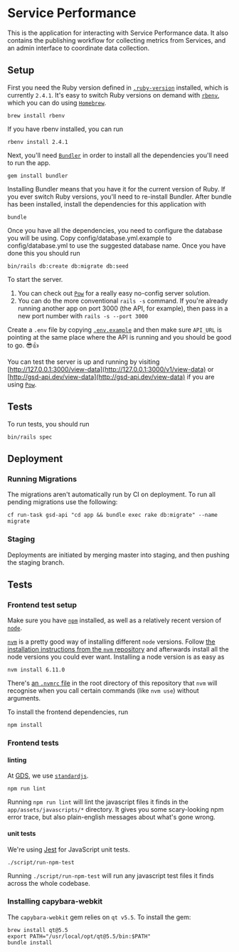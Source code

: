 # Service Performance

This is the application for interacting with Service Performance data. It also contains the publishing workflow for collecting metrics from Services, and an admin interface to coordinate data collection.

## Setup

First you need the Ruby version defined in [`.ruby-version`](https://github.com/alphagov/gsd-api/blob/master/.ruby-version) installed, which is currently `2.4.1`. It's easy to switch Ruby versions on demand with [`rbenv`](http://rbenv.org/), which you can do using [`Homebrew`](https://brew.sh/).

```
brew install rbenv
```

If you have rbenv installed, you can run

```
rbenv install 2.4.1
```

Next, you'll need [`Bundler`](http://bundler.io/) in order to install all the dependencies you'll need to run the app.

```
gem install bundler
```

Installing Bundler means that you have it for the current version of Ruby. If you ever switch Ruby versions, you'll need to re-install Bundler.
After bundle has been installed, install the dependencies for this application with

```
bundle
```
Once you have all the dependencies, you need to configure the database you will be using.  Copy config/database.yml.example to config/database.yml to use the suggested database name. Once you have done this you should run

```
bin/rails db:create db:migrate db:seed
```

To start the server.

1. You can check out [`Pow`](http://pow.cx/) for a really easy no-config server solution.
2. You can do the more conventional `rails -s` command. If you're already running another app on port 3000 (the API, for example), then pass in a new port number with `rails -s --port 3000`

Create a `.env` file by copying [`.env.example`](https://github.com/alphagov/gsd-view-data/blob/master/.env.example) and then make sure `API_URL` is pointing at the same place where the API is running and you should be good to go. 😎👍

You can test the server is up and running by visiting [http://127.0.0.1:3000/view-data](http://127.0.0.1:3000/v1/view-data) or [http://gsd-api.dev/view-data](http://gsd-api.dev/view-data) if you are using [`Pow`](http://pow.cx/).

## Tests

To run tests, you should run

```
bin/rails spec
```

## Deployment

### Running Migrations

The migrations aren't automatically run by CI on deployment. To run all pending
migrations use the following:

    cf run-task gsd-api "cd app && bundle exec rake db:migrate" --name migrate

### Staging

Deployments are initiated by merging master into staging, and then pushing the staging branch.

## Tests

### Frontend test setup

Make sure you have [`npm`](https://www.npmjs.com/get-npm) installed, as well as a relatively recent version of [`node`](https://nodejs.org/en/).

[`nvm`](https://github.com/creationix/nvm) is a pretty good way of installing different `node` versions. Follow [the installation instructions from the `nvm` repository](https://github.com/creationix/nvm#installation) and afterwards install all the node versions you could ever want. Installing a node version is as easy as

```
nvm install 6.11.0
```

There's [an `.nvmrc` file](https://github.com/creationix/nvm#nvmrc) in the root directory of this repository that `nvm` will recognise when you call certain commands (like `nvm use`) without arguments.

To install the frontend dependencies, run

```
npm install
```

### Frontend tests

#### linting

At [GDS](https://github.com/alphagov/styleguides/blob/master/js.md#linting), we use [`standardjs`](https://standardjs.com/).

```
npm run lint
```

Running `npm run lint` will lint the javascript files it finds in the `app/assets/javascripts/*` directory. It gives you some scary-looking npm error trace, but also plain-english messages about what's gone wrong.

#### unit tests

We're using [Jest](https://facebook.github.io/jest/) for JavaScript unit tests.

```
./script/run-npm-test
```

Running `./script/run-npm-test` will run any javascript test files it finds across the whole codebase.

### Installing capybara-webkit

The `capybara-webkit` gem relies on `qt v5.5`. To install the gem:

    brew install qt@5.5
    export PATH="/usr/local/opt/qt@5.5/bin:$PATH"
    bundle install
